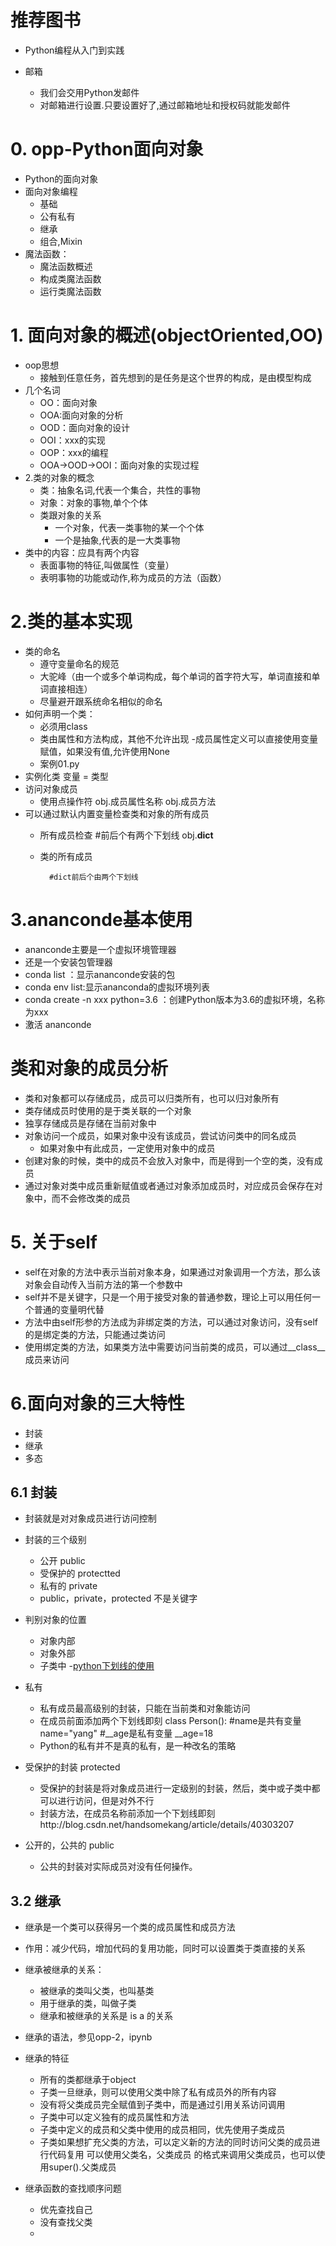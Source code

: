 # 推荐图书
- Python编程从入门到实践

- 邮箱
    - 我们会交用Python发邮件
    - 对邮箱进行设置.只要设置好了,通过邮箱地址和授权码就能发邮件
    
# 0. opp-Python面向对象
- Python的面向对象
- 面向对象编程
    - 基础
    - 公有私有
    - 继承
    - 组合,Mixin
- 魔法函数：
    - 魔法函数概述
    - 构成类魔法函数
    - 运行类魔法函数
    
# 1. 面向对象的概述(objectOriented,OO)
- oop思想
    - 接触到任意任务，首先想到的是任务是这个世界的构成，是由模型构成
- 几个名词
    - OO：面向对象
    - OOA:面向对象的分析
    - OOD：面向对象的设计
    - OOI：xxx的实现
    - OOP：xxx的编程
    - OOA->OOD->OOI：面向对象的实现过程
- 2.类的对象的概念
    - 类：抽象名词,代表一个集合，共性的事物
    - 对象：对象的事物,单个个体
    - 类跟对象的关系
        - 一个对象，代表一类事物的某一个个体
        - 一个是抽象,代表的是一大类事物
- 类中的内容：应具有两个内容
    - 表面事物的特征,叫做属性（变量）
    - 表明事物的功能或动作,称为成员的方法（函数）
# 2.类的基本实现
- 类的命名
    - 遵守变量命名的规范
    - 大驼峰（由一个或多个单词构成，每个单词的首字符大写，单词直接和单词直接相连）
    - 尽量避开跟系统命名相似的命名
- 如何声明一个类：
    - 必须用class
    - 类由属性和方法构成，其他不允许出现
    -成员属性定义可以直接使用变量赋值，如果没有值,允许使用None
    - 案例01.py
- 实例化类
            变量 = 类型
- 访问对象成员
    - 使用点操作符
        obj.成员属性名称
        obj.成员方法
- 可以通过默认内置变量检查类和对象的所有成员
    - 所有成员检查
            #前后个有两个下划线
            obj.__dict__
    - 类的所有成员
    
            #dict前后个由两个下划线
# 3.ananconde基本使用
- ananconde主要是一个虚拟环境管理器
- 还是一个安装包管理器
- conda list ：显示ananconde安装的包
- conda env list:显示ananconda的虚拟环境列表
- conda create -n xxx python=3.6 ：创建Python版本为3.6的虚拟环境，名称为xxx
- 激活 ananconde




# 类和对象的成员分析
- 类和对象都可以存储成员，成员可以归类所有，也可以归对象所有
- 类存储成员时使用的是于类关联的一个对象
- 独享存储成员是存储在当前对象中
- 对象访问一个成员，如果对象中没有该成员，尝试访问类中的同名成员
    - 如果对象中有此成员，一定使用对象中的成员
- 创建对象的时候，类中的成员不会放入对象中，而是得到一个空的类，没有成员
- 通过对象对类中成员重新赋值或者通过对象添加成员时，对应成员会保存在对象中，而不会修改类的成员


# 5. 关于self 
- self在对象的方法中表示当前对象本身，如果通过对象调用一个方法，那么该对象会自动传入当前方法的第一个参数中
- self并不是关键字，只是一个用于接受对象的普通参数，理论上可以用任何一个普通的变量明代替
- 方法中由self形参的方法成为非绑定类的方法，可以通过对象访问，没有self的是绑定类的方法，只能通过类访问
- 使用绑定类的方法，如果类方法中需要访问当前类的成员，可以通过__class__成员来访问

# 6.面向对象的三大特性
- 封装
- 继承
- 多态

## 6.1 封装
- 封装就是对对象成员进行访问控制
- 封装的三个级别
    - 公开 public
    - 受保护的 protectted
    - 私有的 private
    - public，private，protected 不是关键字
    
- 判别对象的位置
    - 对象内部
    - 对象外部
    - 子类中
-[python下划线的使用](http://blog.csdn.net/handsomekang/article/details/40303207)

- 私有
    - 私有成员最高级别的封装，只能在当前类和对象能访问
    - 在成员前面添加两个下划线即刻
            class Person():
                #name是共有变量
                name="yang"
                #__age是私有变量
                __age=18
    - Python的私有并不是真的私有，是一种改名的策略
    
- 受保护的封装 protected
    - 受保护的封装是将对象成员进行一定级别的封装，然后，类中或子类中都可以进行访问，但是对外不行
    - 封装方法，在成员名称前添加一个下划线即刻http://blog.csdn.net/handsomekang/article/details/40303207
- 公开的，公共的 public
    - 公共的封装对实际成员对没有任何操作。
    
    
    
## 3.2 继承
- 继承是一个类可以获得另一个类的成员属性和成员方法
- 作用：减少代码，增加代码的复用功能，同时可以设置类于类直接的关系
- 继承被继承的关系：
    - 被继承的类叫父类，也叫基类
    - 用于继承的类，叫做子类
    - 继承和被继承的关系是 is a 的关系
- 继承的语法，参见opp-2，ipynb

- 继承的特征
    - 所有的类都继承于object
    - 子类一旦继承，则可以使用父类中除了私有成员外的所有内容
    - 没有将父类成员完全赋值到子类中，而是通过引用关系访问调用
    - 子类中可以定义独有的成员属性和方法
    - 子类中定义的成员和父类中使用的成员相同，优先使用子类成员
    - 子类如果想扩充父类的方法，可以定义新的方法的同时访问父类的成员进行代码复用
    可以使用父类名，父类成员 的格式来调用父类成员，也可以使用super().父类成员
    
    
- 继承函数的查找顺序问题
    - 优先查找自己
    - 没有查找父类
    -   
    
